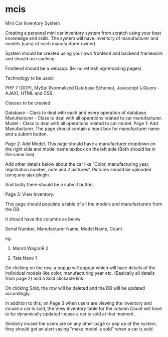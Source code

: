 # mcis
Mini Car Inventory System

Creating a personal mini car inventory system from scratch using your best knowledge and skills. The system will have inventory of manufacturer and models (cars) of each manufacturer owned.

System should be created using your own frontend and backend framework and should use caching.

Frontend should be a webapp. (Ie: no refreshing/reloading pages)


Technology to be used:

PHP 7 (OOP), MySql (Normalized Database Schema), Javascript (JQuery -  AJAX), HTML and CSS.


Classes to be created:	

Database - Class to deal with each and every operation of database.
Manufacturer - Class to deal with all operations related to car manufacturer.
Model  - Class to deal with all operations related to car model.
Page 1: Add Manufacturer.
The page should contain a input box for manufacturer name and a submit button. 


Page 2: Add Model.
This page should have a manufacturer dropdown on the right side and model name textbox on the left side (Both should be in the same line)


Add other details below about the car like “Color, manufacturing year, registration number, note and 2 pictures”. Pictures should be uploaded using any ajax plugin.


And lastly there should be a submit button.


Page 3: View Inventory.

This page should populate a table of all the models and manufacturers from the DB. 

It should have the columns as below

Serial Number, Manufacturer Name, Model Name, Count


eg. 

1.	 Maruti             WagonR              2           

2.   Tata               Nano                1            


On clicking on the row, a popup will appear which will have details of the individual models like color, manufacturing year etc. (Basically all details from page 2) and a Sold clickable link.


On clicking Sold, the row will be deleted and the DB will be updated accordingly.


In addition to this, on Page 3 when users are viewing the inventory and incase a car is sold, the View Inventory table for the column Count will have to be dynamically updated incase a car is sold at that moment.


Similarly incase the users are on any other page or pop up of the system, they should get an alert saying "make model is sold" when a car is sold.
